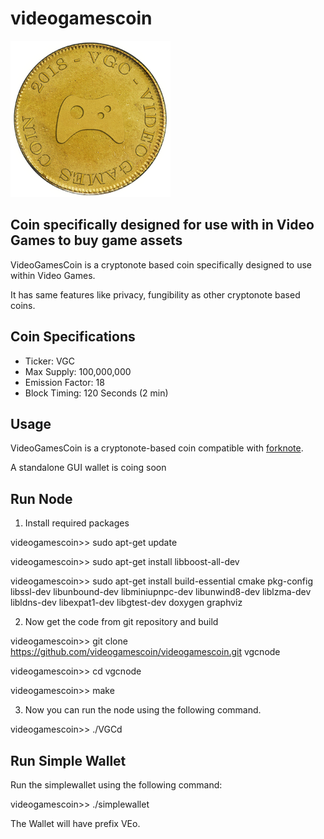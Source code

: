 # videogamescoin

![VideoGamesCoin Logo](/vgc_logo.png)

Coin specifically designed for use with in Video Games to buy game assets
---
VideoGamesCoin is a cryptonote based coin specifically designed to use within Video Games.

It has same features like privacy, fungibility as other cryptonote based coins.

## Coin Specifications
* Ticker: VGC
* Max Supply: 100,000,000
* Emission Factor: 18
* Block Timing: 120 Seconds (2 min)

## Usage
VideoGamesCoin is a cryptonote-based coin compatible with [forknote](https://github.com/forknote/forknote).

A standalone GUI wallet is coing soon

## Run Node
1. Install required packages

videogamescoin>> sudo apt-get update

videogamescoin>> sudo apt-get install libboost-all-dev

videogamescoin>> sudo apt-get install build-essential cmake pkg-config libssl-dev libunbound-dev libminiupnpc-dev libunwind8-dev liblzma-dev libldns-dev libexpat1-dev libgtest-dev doxygen graphviz

2. Now get the code from git repository and build

videogamescoin>> git clone https://github.com/videogamescoin/videogamescoin.git vgcnode

videogamescoin>> cd vgcnode

videogamescoin>> make

3. Now you can run the node using the following command.

videogamescoin>> ./VGCd

## Run Simple Wallet
Run the simplewallet using the following command: 

videogamescoin>> ./simplewallet 

The Wallet will have prefix VEo.
